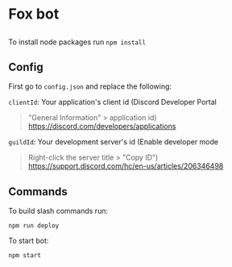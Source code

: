 # Fox bot

##

To install node packages run `npm install`

## Config
 First go to `config.json` and replace the following:

`clientId`: Your application's client id (Discord Developer Portal
> "General Information" > application id) https://discord.com/developers/applications


`guildId`: Your development server's id (Enable developer mode

> Right-click the server title > "Copy ID") https://support.discord.com/hc/en-us/articles/206346498

## Commands
To build slash commands run:

`npm run deploy`

To start bot:

`npm start`

